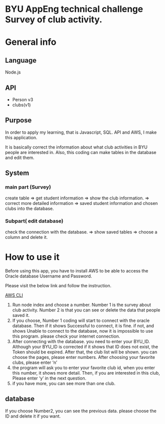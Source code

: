 # BYU AppEng technical challenge Survey of club activity.

# General info

## Language

Node.js

## API

- Person v3
- clubs(v1)

## Purpose

In order to apply my learning, that is  Javascript, SQL. API and AWS,  I make this application. 

It is basically correct the information about what club activities in BYU  people are interested in.  Also, this coding can make tables in the database and edit them. 

## System

### m**ain part (Survey)**

 create table ⇒ get student information ⇒ show the club information. ⇒ correct more detailed information ⇒ saved student information and chosen clubs into the database.

### Subpart( edit database)

check the connection with the database. ⇒ show saved tables ⇒ choose a column and delete it. 

# How to use it

Before using this app, you have to install AWS to be able to access the Oracle database Username and Password.

Please visit the below link and follow the instruction.  

[AWS CLI](https://byu-oit.github.io/Web-Service-Manual-tutorial/tools/awscli.html)

1. Run node index and choose a number.  Number 1 is the survey about club activity. Number 2 is that you can see or delete the data that people saved it. 
2. If you choose, Number 1 coding will start to connect with the oracle database. Then if it shows Successful to connect, it is fine.  if not, and shows Unable to connect to the database, now it is impossible to use this program. please check your internet connection.
3. After connecting with the database. you need to enter your BYU_ID. Although your BYU_ID is corrected if it shows that ID does not exist, the Token should be expired.  After that, the club list will be shown. you can choose the pages, please enter numbers.  After choosing your favorite clubs, please enter ‘n’ 
4. the program will ask you to enter your favorite club id, when you enter this number, it shows more detail. Then, if you are interested in this club, Please enter ‘y’ in the next question. 
5. if you have more, you can see more than one club. 

## database

If you choose Number2,  you can see the previous data. please choose the ID  and delete it if you want.